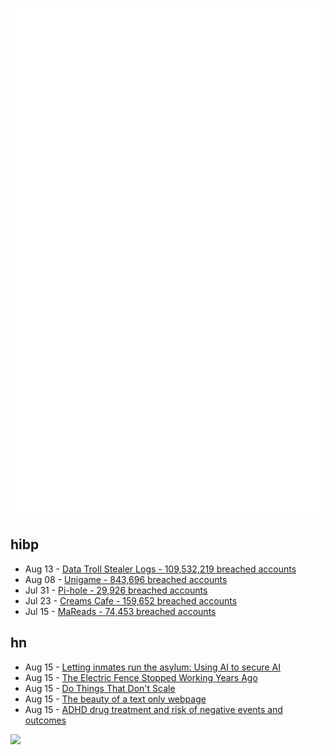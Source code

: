 ![Metrics](https://raw.githubusercontent.com/phixion/phixion/master/metrics.svg)

## hibp

<!--
for https://github.com/phixion/phixion/blob/main/.github/workflows/feeds.yml
-->
<!--START_SECTION:haveibeenpwnd-->
- Aug 13 - [Data Troll Stealer Logs - 109,532,219 breached accounts](https://haveibeenpwned.com/Breach/DataTrollStealerLogs)
- Aug 08 - [Unigame - 843,696 breached accounts](https://haveibeenpwned.com/Breach/Unigame)
- Jul 31 - [Pi-hole - 29,926 breached accounts](https://haveibeenpwned.com/Breach/ThePi-Hole)
- Jul 23 - [Creams Cafe - 159,652 breached accounts](https://haveibeenpwned.com/Breach/CreamsCafe)
- Jul 15 - [MaReads - 74,453 breached accounts](https://haveibeenpwned.com/Breach/MaReads)
<!--END_SECTION:haveibeenpwnd-->

## hn

<!--
for https://github.com/phixion/phixion/blob/main/.github/workflows/feeds.yml
-->
<!--START_SECTION:hn-->
- Aug 15 - [Letting inmates run the asylum: Using AI to secure AI](https://mattsayar.com/letting-inmates-run-the-asylum-using-ai-to-secure-ai/)
- Aug 15 - [The Electric Fence Stopped Working Years Ago](https://soonly.com/electric-fences/)
- Aug 15 - [Do Things That Don't Scale](https://paulgraham.com/ds.html)
- Aug 15 - [The beauty of a text only webpage](https://albanbrooke.com/the-beauty-of-a-text-only-webpage/)
- Aug 15 - [ADHD drug treatment and risk of negative events and outcomes](https://www.bmj.com/content/390/bmj-2024-083658)
<!--END_SECTION:hn-->

<!--
for https://yhype.me
-->
![](https://hit.yhype.me/github/profile?user_id=13013670)
